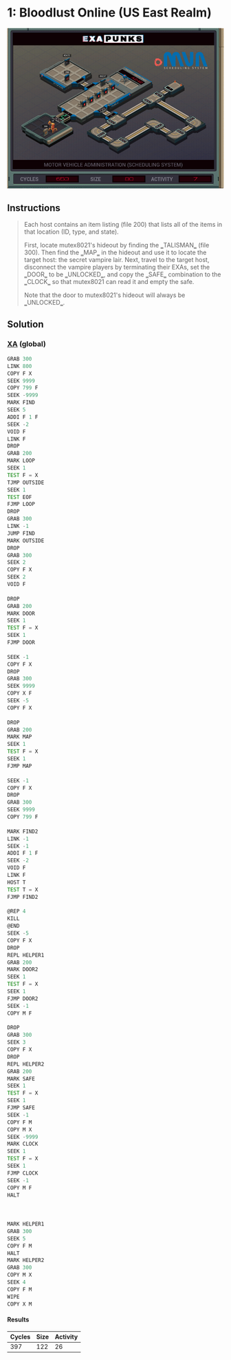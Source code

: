 # 1: Bloodlust Online (US East Realm)

<div align="center"><img src="EXAPUNKS - Motor Vehicle Administration (653, 80, 7, 2023-10-08-00-15-20).gif" /></div>

## Instructions
> Each host contains an item listing (file 200) that lists all of the items in that location (ID, type, and state).
> 
> First, locate mutex8021's hideout by finding the ‗TALISMAN‗ (file 300). Then find the ‗MAP‗ in the hideout and use it to locate the target host: the secret vampire lair. Next, travel to the target host, disconnect the vampire players by terminating their EXAs, set the ‗DOOR‗ to be ‗UNLOCKED‗, and copy the ‗SAFE‗ combination to the ‗CLOCK‗ so that mutex8021 can read it and empty the safe.
> 
> Note that the door to mutex8021's hideout will always be ‗UNLOCKED‗.

## Solution

### [XA](XA.exa) (global)
```asm
GRAB 300
LINK 800
COPY F X
SEEK 9999
COPY 799 F
SEEK -9999
MARK FIND
SEEK 5
ADDI F 1 F
SEEK -2
VOID F
LINK F
DROP
GRAB 200
MARK LOOP
SEEK 1
TEST F = X
TJMP OUTSIDE
SEEK 1
TEST EOF
FJMP LOOP
DROP
GRAB 300
LINK -1
JUMP FIND
MARK OUTSIDE
DROP
GRAB 300
SEEK 2
COPY F X
SEEK 2
VOID F

DROP
GRAB 200
MARK DOOR
SEEK 1
TEST F = X
SEEK 1
FJMP DOOR

SEEK -1
COPY F X
DROP
GRAB 300
SEEK 9999
COPY X F
SEEK -5
COPY F X

DROP
GRAB 200
MARK MAP
SEEK 1
TEST F = X
SEEK 1
FJMP MAP

SEEK -1
COPY F X
DROP
GRAB 300
SEEK 9999
COPY 799 F

MARK FIND2
LINK -1
SEEK -1
ADDI F 1 F
SEEK -2
VOID F
LINK F
HOST T
TEST T = X
FJMP FIND2

@REP 4
KILL
@END
SEEK -5
COPY F X
DROP
REPL HELPER1
GRAB 200
MARK DOOR2
SEEK 1
TEST F = X
SEEK 1
FJMP DOOR2
SEEK -1
COPY M F

DROP
GRAB 300
SEEK 3
COPY F X
DROP
REPL HELPER2
GRAB 200
MARK SAFE
SEEK 1
TEST F = X
SEEK 1
FJMP SAFE
SEEK -1
COPY F M
COPY M X
SEEK -9999
MARK CLOCK
SEEK 1
TEST F = X
SEEK 1
FJMP CLOCK
SEEK -1
COPY M F
HALT



MARK HELPER1
GRAB 300
SEEK 5
COPY F M
HALT
MARK HELPER2
GRAB 300
COPY M X
SEEK 4
COPY F M
WIPE
COPY X M
```

#### Results
| Cycles | Size | Activity |
|--------|------|----------|
| 397    | 122  | 26       |
